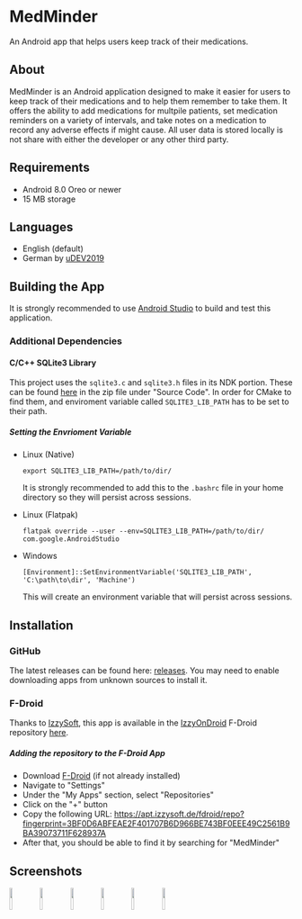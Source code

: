 # MedMinder
An Android app that helps users keep track of their medications.

## About

MedMinder is an Android application designed to make it easier for users to keep track of their medications and to help them remember to take them. It offers the ability to add medications for multpile patients, set medication reminders on a variety of intervals, and take notes on a medication to record any adverse effects if might cause. All user data is stored locally is not share with either the developer or any other third party.

## Requirements

+ Android 8.0 Oreo or newer
+ 15 MB storage

## Languages

 - English (default)
 - German by [uDEV2019](https://github.com/uDEV2019)

## Building the App

It is strongly recommended to use [Android Studio](https://developer.android.com/studio) to build and test this application.

### Additional Dependencies
#### C/C++ SQLite3 Library

This project uses the ````sqlite3.c```` and ````sqlite3.h```` files in its NDK portion. These can be found [here](https://www.sqlite.org/download.html) in the zip file under "Source Code". In order for CMake to find them, and enviroment variable called ````SQLITE3_LIB_PATH```` has to be set to their path.

##### Setting the Envrioment Variable

- Linux (Native)
  ````
  export SQLITE3_LIB_PATH=/path/to/dir/
  ````

  It is strongly recommended to add this to the ````.bashrc```` file in your home directory so they will persist across sessions.

- Linux (Flatpak)

  ````
  flatpak override --user --env=SQLITE3_LIB_PATH=/path/to/dir/ com.google.AndroidStudio
  ````

- Windows
  ````
  [Environment]::SetEnvironmentVariable('SQLITE3_LIB_PATH', 'C:\path\to\dir', 'Machine')
  ````

  This will create an environment variable that will persist across sessions.

## Installation

### GitHub

The latest releases can be found here: [releases](https://github.com/AdamGuidarini/MedMinder/releases). You may need to enable downloading apps from unknown sources to install it.

### F-Droid

Thanks to [IzzySoft](https://github.com/IzzySoft), this app is available in the [IzzyOnDroid](https://apt.izzysoft.de/fdroid/) F-Droid repository [here](https://apt.izzysoft.de/fdroid/index/apk/projects.medicationtracker/).

##### Adding the repository to the F-Droid App

- Download [F-Droid](https://f-droid.org/) (if not already installed)
- Navigate to "Settings"
- Under the "My Apps" section, select "Repositories"
- Click on the "+" button
- Copy the following URL: https://apt.izzysoft.de/fdroid/repo?fingerprint=3BF0D6ABFEAE2F401707B6D966BE743BF0EEE49C2561B9BA39073711F628937A
- After that, you should be able to find it by searching for "MedMinder"

## Screenshots

<img src="https://github.com/AdamGuidarini/MedMinder/assets/45023561/63f322c3-8006-4ba9-8c2f-fa27cbb7001e" width=10% height=10%>
<img src="https://github.com/AdamGuidarini/MedMinder/assets/45023561/5a8bdc42-ee52-426a-bc2c-6f898fdb825e" width=10% height=10%>
<img src="https://github.com/AdamGuidarini/MedMinder/assets/45023561/e4da8dca-804b-4280-9315-9835f80d9e69" width=10% height=10%>
<img src="https://github.com/AdamGuidarini/MedMinder/assets/45023561/09d363b6-1514-4d92-a1fd-81cdf05b9644" width=10% height=10%>
<img src="https://github.com/AdamGuidarini/MedMinder/assets/45023561/19f32b0c-2ff5-4bff-9e2a-e65c285b247e" width=10% height=10%>
<img src="https://github.com/AdamGuidarini/MedMinder/assets/45023561/a8b4bd89-00a1-411e-ae69-6868ef85247f" width=10% height=10%>
